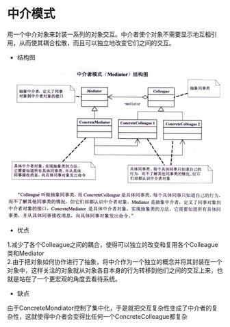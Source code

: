 # 中介模式

用一个中介对象来封装一系列的对象交互。中介者使个对象不需要显示地互相引用，从而使其耦合松散，而且可以独立地改变它们之间的交互。

* 结构图

![](https://github.com/shanyao19940801/BookeNote/blob/master/ReadingNotes/DaHuaSheJiMoShi/src/main/java/com/yao/chapter25_Mediator/image/meditor.PNG)

![](https://github.com/shanyao19940801/BookeNote/blob/master/ReadingNotes/DaHuaSheJiMoShi/src/main/java/com/yao/chapter25_Mediator/image/meditor1.PNG)

* 优点

1.减少了各个Colleague之间的耦合，使得可以独立的改变和复用各个Colleague类和Mediator<br>
2.由于把对象如何协作进行了抽象，将中介作为一个独立的概念并将其封装在一个对象中，这样关注的对象就从对象各自本身的行为转移到他们之间的交互上来，也就是站在了一个更宏观的角度去看待系统。

* 缺点

由于ConcreteMondiator控制了集中化，于是就把交互复杂性变成了中介者的复杂性，这就使得中介者会变得比任何一个ConcreteColleague都复杂